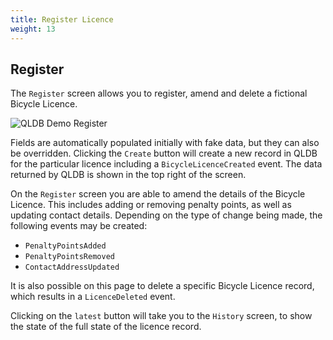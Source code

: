 ```yaml
---
title: Register Licence
weight: 13
---
```


## Register

The `Register` screen allows you to register, amend and delete a fictional Bicycle Licence.

![QLDB Demo Register](/images/qldbdemo-register-new.png)

Fields are automatically populated initially with fake data, but they can also be overridden. Clicking the `Create` button will create a new record in QLDB for the particular licence including a `BicycleLicenceCreated` event. The data returned by QLDB is shown in the top right of the screen.

On the `Register` screen you are  able to amend the details of the Bicycle Licence. This includes adding or removing penalty points, as well as updating contact details. Depending on the type of change being made, the following events may be created:

* `PenaltyPointsAdded`
* `PenaltyPointsRemoved`
* `ContactAddressUpdated`

It is also possible on this page to delete a specific Bicycle Licence record, which results in a `LicenceDeleted` event.

Clicking on the `latest` button will take you to the `History` screen, to show the state of the full state of the licence record.
